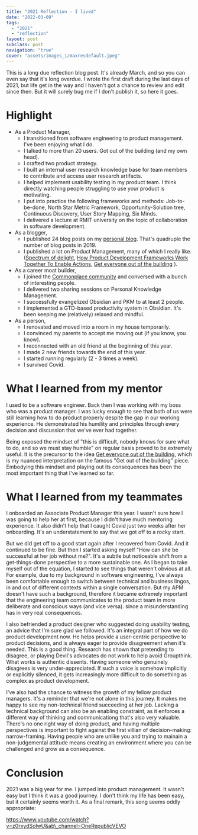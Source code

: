 ```yaml
---
title: "2021 Reflection - I lived"
date: "2022-03-09"
tags:
  - "2021"
  - "reflection"
layout: post
subclass: post
navigation: "true"
cover: "assets/images_1/maxresdefault.jpeg"
---
```


This is a long due reflection blog post. It's already March, and so you can even say that it's long overdue. I wrote the first draft during the last days of 2021, but life get in the way and I haven't got a chance to review and edit since then. But it will surely bug me if I don't publish it, so here it goes.

# Highlight

- As a Product Manager,
    - I transitioned from software engineering to product management. I've been enjoying what I do.
    - I talked to more than 20 users. Got out of the building (and my own head).
    - I crafted two product strategy.
    - I built an internal user research knowledge base for team members to contribute and access user research artifacts.
    - I helped implement usability testing in my product team. I think directly watching people struggling to use your product is motivating.
    - I put into practice the following frameworks and methods: Job-to-be-done, North Star Metric Framework, Opportunity-Solution tree, Continuous Discovery, User Story Mapping, Six Minds.
    - I delivered a lecture at RMIT university on the topic of collaboration in software development.
- As a blogger,
    - I published 24 blog posts on my [personal blog](https://dafuqis-that.com/). That's quadruple the number of blog posts in 2019.
    - I published a lot on Product Management, many of which I really like. ([Spectrum of delight](https://dafuqis-that.com/2021/06/06/my-take-on-product-strategy/), [How Product Development Frameworks Work Together To Enable Actions](https://dafuqis-that.com/2021/10/13/how-product-development-frameworks-work-together-to-enable-actions/), [Get everyone out of the building](https://dafuqis-that.com/2021/12/31/get-everyone-out-of-the-building-or-how-product-managers-are-like-fire-fighters/) ).
- As a career moat builder,
    - I joined the [Commonplace community](https://forum.commoncog.com/) and conversed with a bunch of interesting people.
    - I delivered two sharing sessions on Personal Knowledge Management.
    - I successfully evangelized Obsidian and PKM to at least 2 people.
    - I implemented a GTD-based productivity system in Obsidian. It's been keeping me (relatively) relaxed and mindful.
- As a person,
    - I renovated and moved into a room in my house temporarily.
    - I convinced my parents to accept me moving out (if you know, you know).
    - I reconnected with an old friend at the beginning of this year.
    - I made 2 new friends towards the end of this year.
    - I started running regularly (2 - 3 times a week).
    - I survived Covid.

# What I learned from my mentor

I used to be a software engineer. Back then I was working with my boss who was a product manager. I was lucky enough to see that both of us were still learning how to do product properly despite the gap in our working experience. He demonstrated his humility and principles through every decision and discussion that we've ever had together.

Being exposed the mindset of "this is difficult, nobody knows for sure what to do, and so we must stay humble" on regular basis proved to be extremely useful. It is the precursor to the idea [Get everyone out of the building](https://dafuqis-that.com/2021/12/31/get-everyone-out-of-the-building-or-how-product-managers-are-like-fire-fighters/), which is my nuanced interpretation on the famous "Get out of the building" piece. Embodying this mindset and playing out its consequences has been the most important thing that I've learned so far.

# What I learned from my teammates

I onboarded an Associate Product Manager this year. I wasn't sure how I was going to help her at first, because I didn't have much mentoring experience. It also didn't help that I caught Covid just two weeks after her onboarding. It's an understatement to say that we got off to a rocky start.

But we did get off to a good start again after I recovered from Covid. And it continued to be fine. But then I started asking myself "How can she be successful at her job without me?". It's a subtle but noticeable shift from a get-things-done perspective to a more sustainable one. As I began to take myself out of the equation, I started to see things that weren't obvious at all. For example, due to my background in software engineering, I've always been comfortable enough to switch between technical and business lingos, in and out of different contexts within a single conversation. But my APM doesn't have such a background, therefore it became extremely important that the engineering team communicates to the product team in more deliberate and conscious ways (and vice versa). since a misunderstanding has in very real consequences.

I also befriended a product designer who suggested doing usability testing, an advice that I'm sure glad we followed. It's an integral part of how we do product development now. He helps provide a user-centric perspective to product decisions, and is always eager to provide disagreement when it's needed. This is a good thing. Research has shown that pretending to disagree, or playing Devil's advocates do not work to help avoid Groupthink. What works is authentic dissents. Having someone who genuinely disagrees is very under-appreciated. If such a voice is somehow implicitly or explicitly silenced, it gets increasingly more difficult to do something as complex as product development.

I've also had the chance to witness the growth of my fellow product managers. It's a reminder that we're not alone in this journey. It makes me happy to see my non-technical friend succeeding at her job. Lacking a technical background can also be an enabling constraint, as it enforces a different way of thinking and communicationg that's also very valuable. There's no one right way of doing product, and having multiple perspectives is important to fight against the first villian of decision-making: narrow-framing. Having people who are unlike you and trying to mainain a non-judgemental attitude means creating an environment where you can be challenged and grow as a consequence.

# Conclusion

2021 was a big year for me. I jumped into product management. It wasn't easy but I think it was a good journey. I don't think my life has been easy, but it certainly seems worth it. As a final remark, this song seems oddly appropriate:

https://www.youtube.com/watch?v=z0rxydSolwU&ab\_channel=OneRepublicVEVO
